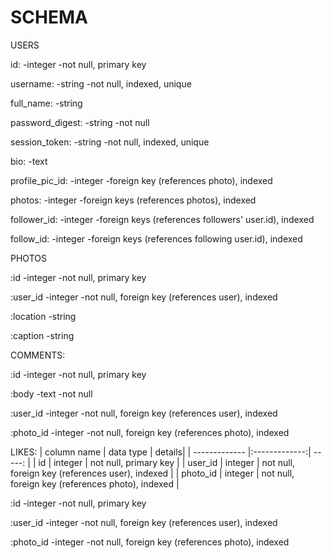 # SCHEMA


USERS

id:
-integer
  -not null, primary key

username:
-string
  -not null, indexed, unique

full_name:
-string

password_digest:
-string
  -not null

session_token:
-string
  -not null, indexed, unique

bio:
-text

profile_pic_id:
-integer
  -foreign key (references photo), indexed

photos:
-integer
  -foreign keys (references photos), indexed

follower_id:
-integer
  -foreign keys (references followers' user.id), indexed

follow_id:
-integer
  -foreign keys (references following user.id), indexed



PHOTOS

:id
  -integer
    -not null, primary key

:user_id
  -integer
    -not null, foreign key (references user), indexed

:location
  -string

:caption
  -string




COMMENTS:

:id
  -integer
    -not null, primary key

:body
  -text
    -not null

:user_id
  -integer
    -not null, foreign key (references user), indexed

:photo_id
  -integer
    -not null, foreign key (references photo), indexed




LIKES:
| column name   | data type     | details|
| ------------- |:-------------:| -----: |
| id            | integer       | not null, primary key  |
| user_id       | integer       | not null, foreign key (references user), indexed  |
| photo_id      | integer       | not null, foreign key (references photo), indexed  |


:id
  -integer
    -not null, primary key

:user_id
  -integer
    -not null, foreign key (references user), indexed

:photo_id
  -integer
    -not null, foreign key (references photo), indexed
